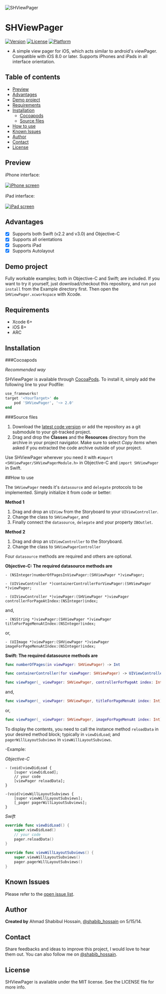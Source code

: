 ![SHViewPager](Images/codewithshabib.png)

# SHViewPager

[![Version](https://img.shields.io/cocoapods/v/SHViewPager.svg?style=flat)](http://cocoapods.org/pods/SHViewPager)
[![License](https://img.shields.io/cocoapods/l/SHViewPager.svg?style=flat)](http://cocoapods.org/pods/SHViewPager)
[![Platform](https://img.shields.io/cocoapods/p/SHViewPager.svg?style=flat)](http://cocoapods.org/pods/SHViewPager)

- A simple view pager for iOS, which acts similar to android's viewPager. Compatible with iOS 8.0 or later. Supports iPhones and iPads in all interface orientation.

## Table of contents

 * [Preview](#preview)
 * [Advantages](#advantages)
 * [Demo project](#demo-project)
 * [Requirements](#requirements)
 * [Installation](#installation)
    * [Cocoapods](#cocoapods)
    * [Source files](#source-files)
 * [How to use](#how-to-use)
 * [Known Issues](#known-issues)
 * [Author](#author)
 * [Contact](#contact)
 * [License](#license)

## Preview

iPhone interface:<br/><br/>
[![iPhone screen](Images/SHViewPager_iphoneScreens.gif)](Images/SHViewPager_iphoneScreens.gif)
<br/><br/>iPad interface:<br/><br/>
[![iPad screen](Images/SHViewPager_ipadScreens.gif)](Images/SHViewPager_ipadScreens.gif)

## Advantages

 * [x] Supports both Swift (v2.2 and v3.0) and Objective-C
 * [x] Supports all orientations
 * [x] Supports iPad
 * [x] Supports Autolayout

## Demo project

Fully workable examples; both in Objective-C and Swift; are included. If you want to try it yourself, just download/checkout this repository, and run `pod install` from the Example directory first. Then open the `SHViewPager.xcworkspace` with Xcode.

## Requirements

* Xcode 6+
* iOS 8+
* ARC

## Installation

###Cocoapods

*Recommended way*

SHViewPager is available through [CocoaPods](http://cocoapods.org). To install
it, simply add the following line to your Podfile:

```ruby
use_frameworks!
target '<YourTarget>' do
	pod 'SHViewPager', '~> 2.0'
end
```

###Source files

1. Download the [latest code version](http://github.com/shabib87/SHViewPager/archive/master.zip) or add the repository as a git submodule to your git-tracked project.
2. Drag and drop the **Classes** and the **Resources** directory from the archive in your project navigator. Make sure to select *Copy items* when asked if you extracted the code archive outside of your project.

Use SHViewPager wherever you need it with `#import <SHViewPager/SHViewPagerModule.h>` in Objective-C and `import SHViewPager` in Swift.

##How to use

The `SHViewPager` needs it's `datasource` and `delegate` protocols to be implemented. Simply initialize it from code or better: 

**Method 1**

1. Drag and drop an `UIView` from the Storyboard to your `UIViewController`.
2. Change the class to `SHViewPager`, and 
3. Finally connect the `datasource`, `delegate` and your property `IBOutlet`.

**Method 2**

1. Drag and drop an `UIViewController` to the Storyboard.
2. Change the class to `SHViewPagerController`

Four `datasource` methods are required and others are optional.

**Objective-C: The required datasource methods are**

```objc
- (NSInteger)numberOfPagesInViewPager:(SHViewPager *)viewPager;
```

```objc
- (UIViewController *)containerControllerForViewPager:(SHViewPager *)viewPager;
```
```objc
- (UIViewController *)viewPager:(SHViewPager *)viewPager controllerForPageAtIndex:(NSInteger)index;
````

and,


```objc
- (NSString *)viewPager:(SHViewPager *)viewPager titleForPageMenuAtIndex:(NSInteger)index;
````

or,


```objc
- (UIImage *)viewPager:(SHViewPager *)viewPager imageForPageMenuAtIndex:(NSInteger)index;
````

**Swift: The required datasource methods are**

```swift
func numberOfPages(in viewPager: SHViewPager) -> Int
```
```swift
func containerController(for viewPager: SHViewPager) -> UIViewController
```
```swift
func viewPager(_ viewPager: SHViewPager, controllerForPageAt index: Int) -> UIViewController
````

and,


```swift
func viewPager(_ viewPager: SHViewPager, titleForPageMenuAt index: Int) -> String
````

or,


```swift
func viewPager(_ viewPager: SHViewPager, imageForPageMenuAt index: Int) -> UIImage
````

To display the contents, you need to call the instance method `reloadData` in your desired method block; typically in `viewDidLoad`; and `pagerWillLayoutSubviews` in `viewWillLayoutSubviews`.

-Example:

*Objective-C*

```objc
- (void)viewDidLoad {
    [super viewDidLoad];
    // your code
    [viewPager reloadData];
}

-(void)viewWillLayoutSubviews {
    [super viewWillLayoutSubviews];
    [_pager pagerWillLayoutSubviews];
}

```

*Swift*

```swift
override func viewDidLoad() {
    super.viewDidLoad()
    // your code
    pager.reloadData()
}

override func viewWillLayoutSubviews() {
    super.viewWillLayoutSubviews()
    pager.pagerWillLayoutSubviews()
}

```

## Known Issues

Please refer to the [open issue list](https://github.com/shabib87/SHViewPager/issues?q=is%3Aopen+is%3Aissue).

## Author

**Created by** Ahmad Shabibul Hossain, [@shabib_hossain](https://twitter.com/shabib_hossain) on 5/15/14.

## Contact

Share feedbacks and ideas to improve this project, I would love to hear them out. You can also follow me on [@shabib_hossain](https://twitter.com/shabib_hossain).

## License

SHViewPager is available under the MIT license. See the LICENSE file for more info.
